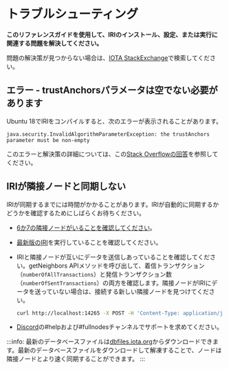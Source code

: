 # トラブルシューティング
<!-- # Troubleshooting -->

**このリファレンスガイドを使用して、IRIのインストール、設定、または実行に関連する問題を解決してください。**
<!-- **Use this reference guide to resolve issues related to installing, configuring, or running the IRI.** -->

問題の解決策が見つからない場合は、[IOTA StackExchange](https://iota.stackexchange.com/)で検索してください。
<!-- If you can't find the solution to your issue, search the [IOTA StackExchange](https://iota.stackexchange.com/). -->

## エラー - trustAnchorsパラメータは空でない必要があります
<!-- ## Error - trustAnchors parameter must be non-empty -->

Ubuntu 18でIRIをコンパイルすると、次のエラーが表示されることがあります。
<!-- When you compile the IRI on Ubuntu 18, you may see the following error: -->
```
java.security.InvalidAlgorithmParameterException: the trustAnchors parameter must be non-empty
```

このエラーと解決策の詳細については、この[Stack Overflowの回答](https://stackoverflow.com/questions/6784463/error-trustanchors-parameter-must-be-non-empty)を参照してください。
<!-- See some details about this error and the solution in this [Stack Overflow answer](https://stackoverflow.com/questions/6784463/error-trustanchors-parameter-must-be-non-empty). -->

## IRIが隣接ノードと同期しない
<!-- ## The IRI won't synchronize with its neighbors -->

IRIが同期するまでには時間がかかることがあります。IRIが自動的に同期するかどうかを確認するためにしばらくお待ちください。
<!-- It may take some time for the IRI to synchronize. Wait a while to see if the IRI synchronizes by itself. -->

* [6か7の隣接ノードがいることを確認してください](../how-to-guides/find-neighbor-iri-nodes.md)。
<!-- * [Make sure that you have 6 or 7 neighbors](../how-to-guides/find-neighbor-iri-nodes.md) -->

* [最新版のIRI](https://github.com/iotaledger/iri/releases)を実行していることを確認してください。
<!-- * Make sure that you're running the [latest version of the IRI](https://github.com/iotaledger/iri/releases) -->

* IRIと隣接ノードが互いにデータを送信しあっていることを確認してください。getNeighbors APIメソッドを呼び出して、着信トランザクション（`numberOfAllTransactions`）と発信トランザクション数（`numberOfSentTransactions`）の両方を確認します。隣接ノードがIRIにデータを送っていない場合は、接続する新しい隣接ノードを見つけてください。
  <!-- * Make sure that the IRI and its neighbors are sending data among each other. Call the getNeighbors API method to see both the incoming transactions (`numberOfAllTransactions`) and the number of outgoing transactions (`numberOfSentTransactions`). If your neighbors aren't sending you data, find new neighbors to connect to. -->

    ```bash
    curl http://localhost:14265 -X POST -H 'Content-Type: application/json' -H 'X-IOTA-API-Version: 1' -d '{"command": "getNeighbors"}'
    ```

* [Discord](https://discord.iota.org)の#helpおよび#fullnodesチャンネルでサポートを求めてください。
<!-- * Ask for more support on [Discord](https://discord.iota.org) in our #help and #fullnodes channels -->

:::info:
最新のデータベースファイルは[dbfiles.iota.org](https://dbfiles.iota.org/?prefix=)からダウンロードできます。最新のデータベースファイルをダウンロードして解凍することで、ノードは隣接ノードとより速く同期することができます。
:::
<!-- :::info: -->
<!-- You can download the latest database files from [dbfiles.iota.org](https://dbfiles.iota.org/?prefix=). -->
<!-- By downloading and extracting the latest database files, your node can synchronize faster with its neighbors. -->
<!-- ::: -->
